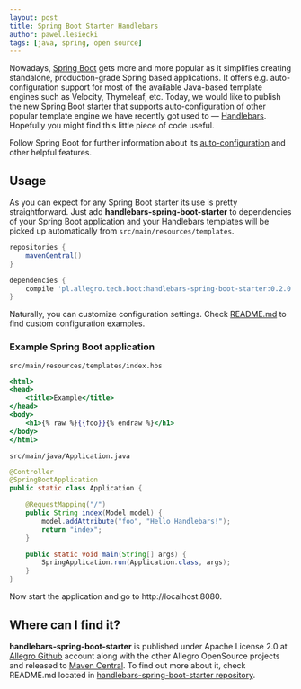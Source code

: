 ```yaml
---
layout: post
title: Spring Boot Starter Handlebars
author: pawel.lesiecki
tags: [java, spring, open source]
---
```


Nowadays, [Spring Boot](http://projects.spring.io/spring-boot/) gets more and more popular as it simplifies creating standalone, production-grade Spring based
applications. It offers e.g. auto-configuration support for most of the available Java-based template engines
such as Velocity, Thymeleaf, etc. Today, we would like to publish the new Spring Boot starter that supports
auto-configuration of other popular template engine we have recently got used to —
[Handlebars](https://github.com/jknack/handlebars.java). Hopefully you might find this little piece of code useful.

Follow Spring Boot for further information about its [auto-configuration](http://docs.spring.io/spring-boot/docs/current/reference/htmlsingle/#using-boot-auto-configuration)
and other helpful features.

## Usage

As you can expect for any Spring Boot starter its use is pretty straightforward. Just add
**handlebars-spring-boot-starter** to dependencies of your Spring Boot application and your Handlebars templates will be
picked up automatically from `src/main/resources/templates`.

```groovy
repositories {
    mavenCentral()
}

dependencies {
    compile 'pl.allegro.tech.boot:handlebars-spring-boot-starter:0.2.0'
}
```

Naturally, you can customize configuration settings. Check
[README.md](https://github.com/allegro/handlebars-spring-boot-starter/blob/master/README.md) to find custom
configuration examples.

### Example Spring Boot application

`src/main/resources/templates/index.hbs`

```handlebars
<html>
<head>
    <title>Example</title>
</head>
<body>
    <h1>{% raw %}{{foo}}{% endraw %}</h1>
</body>
</html>
```

`src/main/java/Application.java`

```java
@Controller
@SpringBootApplication
public static class Application {

    @RequestMapping("/")
    public String index(Model model) {
        model.addAttribute("foo", "Hello Handlebars!");
        return "index";
    }

    public static void main(String[] args) {
        SpringApplication.run(Application.class, args);
    }
}
```
Now start the application and go to http://localhost:8080.

## Where can I find it?

**handlebars-spring-boot-starter** is published under Apache License 2.0 at [Allegro Github](https://github.com/allegro)
account along with the other Allegro OpenSource projects and released to [Maven Central](http://search.maven.org/#artifactdetails|pl.allegro.tech.boot|handlebars-spring-boot-starter|0.2.0|jar).
To find out more about it, check README.md located in [handlebars-spring-boot-starter repository](https://github.com/allegro/handlebars-spring-boot-starter).
